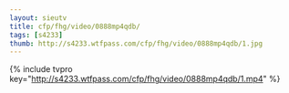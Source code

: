 ```yaml
--- 
layout: sieutv
title: cfp/fhg/video/0888mp4qdb/
tags: [s4233]
thumb: http://s4233.wtfpass.com/cfp/fhg/video/0888mp4qdb/1.jpg
---
```

{% include tvpro key="http://s4233.wtfpass.com/cfp/fhg/video/0888mp4qdb/1.mp4" %} 
